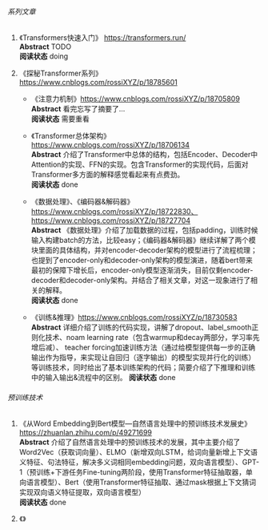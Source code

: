 ###### 系列文章
1. 《Transformers快速入门》 https://transformers.run/  
**Abstract** TODO  
**阅读状态** doing  

2. 《探秘Transformer系列》 https://www.cnblogs.com/rossiXYZ/p/18785601  
    * 《注意力机制》https://www.cnblogs.com/rossiXYZ/p/18705809  
    **Abstract** 看完忘写了摘要了...  
    **阅读状态** 需要重看  

    * 《Transformer总体架构》 https://www.cnblogs.com/rossiXYZ/p/18706134  
    **Abstract** 介绍了Transformer中总体的结构，包括Encoder、Decoder中Attention的实现、FFN的实现。包含Transformer的实现代码，后面对Transformer多方面的解释感觉看起来有点费劲。  
    **阅读状态** done  

    * 《数据处理》、《编码器&解码器》 https://www.cnblogs.com/rossiXYZ/p/18722830、https://www.cnblogs.com/rossiXYZ/p/18727704  
    **Abstract** 《数据处理》介绍了加载数据的过程，包括padding，训练时候输入构建batch的方法，比较easy；《编码器&解码器》继续详解了两个模块里面的具体结构，并对encoder-decoder架构的模型进行了流程梳理；也提到了encoder-only和decoder-only架构的模型演进，随着bert带来最初的保障下增长后，encoder-only模型逐渐消失，目前仅剩encoder-decoder和decoder-only架构。并结合了相关文章，对这一现象进行了相关的解释。  
    **阅读状态** done  

    * 《训练&推理》https://www.cnblogs.com/rossiXYZ/p/18730583  
    **Abstract** 详细介绍了训练的代码实现，讲解了dropout、label_smooth正则化技术、noam learning rate（包含warmup和decay两部分，学习率先增后减）、  teacher forcing加速训练方法（通过给模型提供每一步的正确输出作为指导，来实现让自回归（逐字输出）的模型实现并行化的训练）等训练技术，同时给出了基本训练架构的代码；简要介绍了下推理和训练中的输入输出&流程中的区别。
    **阅读状态** done  



###### 预训练技术  
1. 《从Word Embedding到Bert模型—自然语言处理中的预训练技术发展史》 https://zhuanlan.zhihu.com/p/49271699  
**Abstract** 介绍了自然语言处理中的预训练技术的发展，其中主要介绍了 Word2Vec（获取词向量）、ELMO（新增双向LSTM，给词向量新增上下文语义特征、句法特征，解决多义词相同embedding问题，双向语言模型）、GPT-1（预训练+下游任务Fine-tuning两阶段，使用Transformer特征抽取器，单向语言模型）、Bert（使用Transformer特征抽取、通过mask根据上下文猜词实现双向语义特征提取，双向语言模型）  
**阅读状态** done  

2. 《》